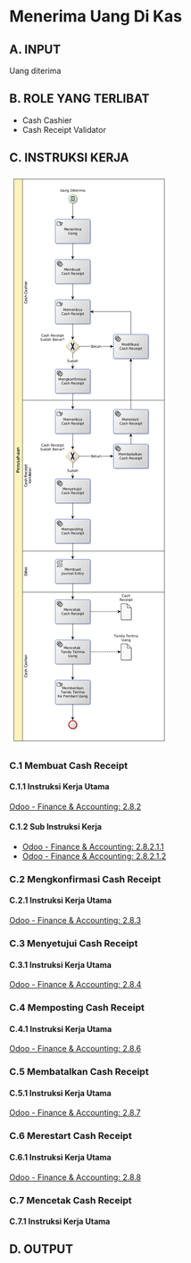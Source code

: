 # Menerima Uang Di Kas

## <a name="input">A. INPUT</a>

Uang diterima

## <a name="role">B. ROLE YANG TERLIBAT</a>

* Cash Cashier
* Cash Receipt Validator

## <a name="instruksi">C. INSTRUKSI KERJA</a>

![](../img/penerimaan-kas.png)

### C.1 Membuat Cash Receipt

#### C.1.1 Instruksi Kerja Utama

[Odoo - Finance & Accounting: 2.8.2](https://open-synergy.github.io/mdbook-fa/transaksi/cash-receipt/membuat.html)

#### C.1.2 Sub Instruksi Kerja

* [Odoo - Finance & Accounting: 2.8.2.1.1](https://open-synergy.github.io/mdbook-fa/transaksi/cash-receipt/membuat-detail-import.html)
* [Odoo - Finance & Accounting: 2.8.2.1.2](https://open-synergy.github.io/mdbook-fa/transaksi/cash-receipt/membuat-detail-manual.html)

### C.2 Mengkonfirmasi Cash Receipt

#### C.2.1 Instruksi Kerja Utama

[Odoo - Finance & Accounting: 2.8.3](https://open-synergy.github.io/mdbook-fa/transaksi/cash-receipt/konfirmasi.html)

### C.3 Menyetujui Cash Receipt

#### C.3.1 Instruksi Kerja Utama

[Odoo - Finance & Accounting: 2.8.4](https://open-synergy.github.io/mdbook-fa/transaksi/cash-receipt/approve.html)

### C.4 Memposting Cash Receipt

#### C.4.1 Instruksi Kerja Utama

[Odoo - Finance & Accounting: 2.8.6](https://open-synergy.github.io/mdbook-fa/transaksi/cash-receipt/post.html)

### C.5 Membatalkan Cash Receipt

#### C.5.1 Instruksi Kerja Utama

[Odoo - Finance & Accounting: 2.8.7](https://open-synergy.github.io/mdbook-fa/transaksi/cash-receipt/batal.html)

### C.6 Merestart Cash Receipt

#### C.6.1 Instruksi Kerja Utama

[Odoo - Finance & Accounting: 2.8.8](https://open-synergy.github.io/mdbook-fa/transaksi/cash-receipt/restart.html)

### C.7 Mencetak Cash Receipt

#### C.7.1 Instruksi Kerja Utama

## <a name="output">D. OUTPUT</output>
